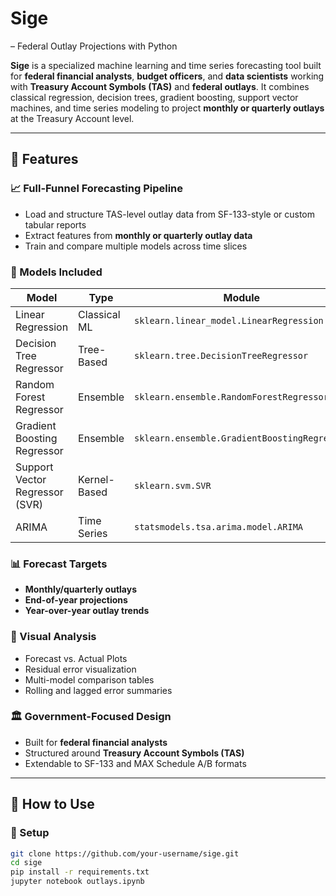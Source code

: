#  []()Sige 
– Federal Outlay Projections with Python

**Sige** is a specialized machine learning and time series forecasting tool built for **federal financial analysts**, **budget officers**, and **data scientists** working with **Treasury Account Symbols (TAS)** and **federal outlays**. It combines classical regression, decision trees, gradient boosting, support vector machines, and time series modeling to project **monthly or quarterly outlays** at the Treasury Account level.


---




## 🚀 Features

### 📈 Full-Funnel Forecasting Pipeline
- Load and structure TAS-level outlay data from SF-133-style or custom tabular reports
- Extract features from **monthly or quarterly outlay data**
- Train and compare multiple models across time slices

### 🔢 Models Included

| Model                     | Type         | Module                              |
|--------------------------|--------------|-------------------------------------|
| Linear Regression         | Classical ML | `sklearn.linear_model.LinearRegression` |
| Decision Tree Regressor  | Tree-Based   | `sklearn.tree.DecisionTreeRegressor` |
| Random Forest Regressor  | Ensemble     | `sklearn.ensemble.RandomForestRegressor` |
| Gradient Boosting Regressor | Ensemble | `sklearn.ensemble.GradientBoostingRegressor` |
| Support Vector Regressor (SVR) | Kernel-Based | `sklearn.svm.SVR`                |
| ARIMA                    | Time Series  | `statsmodels.tsa.arima.model.ARIMA` |

### 📊 Forecast Targets
- **Monthly/quarterly outlays**
- **End-of-year projections**
- **Year-over-year outlay trends**

### 🧮 Visual Analysis
- Forecast vs. Actual Plots
- Residual error visualization
- Multi-model comparison tables
- Rolling and lagged error summaries

### 🏛️ Government-Focused Design
- Built for **federal financial analysts**
- Structured around **Treasury Account Symbols (TAS)**
- Extendable to SF-133 and MAX Schedule A/B formats

---

## 📁 How to Use

### 🔧 Setup

```bash
git clone https://github.com/your-username/sige.git
cd sige
pip install -r requirements.txt
jupyter notebook outlays.ipynb

